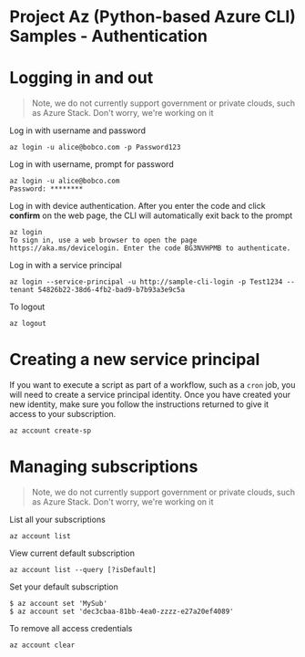 # Project Az (Python-based Azure CLI) Samples - Authentication

# Logging in and out
> Note, we do not currently support government or private clouds, such as Azure Stack.  Don't worry, we're working on it
  
Log in with username and password 
```
az login -u alice@bobco.com -p Password123
```

Log in with username, prompt for password
```
az login -u alice@bobco.com
Password: ********
```

Log in with device authentication.  After you enter the code and click **confirm** 
on the web page, the CLI will automatically exit back to the prompt 
```
az login
To sign in, use a web browser to open the page https://aka.ms/devicelogin. Enter the code BG3NVHPMB to authenticate.
```

Log in with a service principal
```
az login --service-principal -u http://sample-cli-login -p Test1234 --tenant 54826b22-38d6-4fb2-bad9-b7b93a3e9c5a
```

To logout
```
az logout
```

# Creating a new service principal
If you want to execute a script as part of a workflow, such as a `cron` job, 
you will need to create a service principal identity.  Once you have created
your new identity, make sure you follow the instructions returned to give it 
access to your subscription.
```
az account create-sp
```

# Managing subscriptions
> Note, we do not currently support government or private clouds, such as Azure Stack.  Don't worry, we're working on it

List all your subscriptions
```
az account list
```

View current default subscription
```
az account list --query [?isDefault]
```

Set your default subscription
```
$ az account set 'MySub'
$ az account set 'dec3cbaa-81bb-4ea0-zzzz-e27a20ef4089'
```

To remove all access credentials
```
az account clear
```
